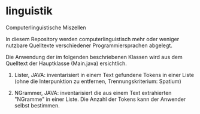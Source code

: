 # linguistik
Computerlinguistische Miszellen

In diesem Repository werden computerlinguistisch mehr oder weniger nutzbare Quelltexte verschiedener Programmiersprachen abgelegt.

Die Anwendung der im folgenden beschriebenen Klassen wird aus dem Quelltext der Hauptklasse (Main.java) ersichtlich.


1. Lister, JAVA:   inventarisiert in einem Text gefundene Tokens in einer Liste (ohne die Interpunktion zu entfernen, Trennungskriterium: Spatium)

2. NGrammer, JAVA: inventarisiert die aus einem Text extrahierten "NGramme" in einer Liste. Die Anzahl der Tokens kann der Anwender selbst bestimmen.